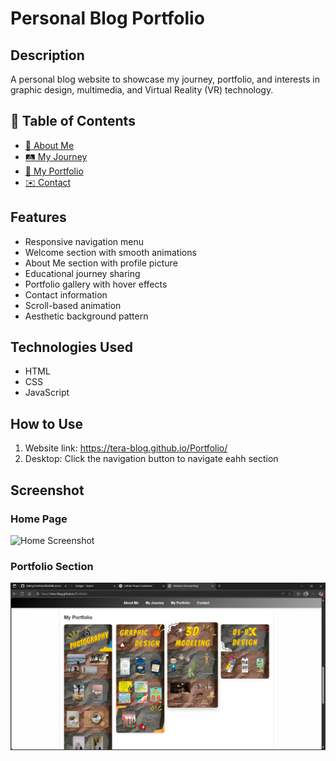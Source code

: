 # Personal Blog Portfolio

## Description
A personal blog website to showcase my journey, portfolio, and interests in graphic design, multimedia, and Virtual Reality (VR) technology.

## 📑 Table of Contents
- [👤 About Me](#about-me)
- [🛤️ My Journey](#my-journey)
- [🎨 My Portfolio](#my-portfolio)
- [✉️ Contact](#contact)

## Features
- Responsive navigation menu
- Welcome section with smooth animations
- About Me section with profile picture
- Educational journey sharing
- Portfolio gallery with hover effects
- Contact information
- Scroll-based animation
- Aesthetic background pattern


## Technologies Used
- HTML
- CSS
- JavaScript

## How to Use
1. Website link: https://tera-blog.github.io/Portfolio/
2. Desktop: Click the navigation button to navigate eahh section

## Screenshot
### Home Page
![Home Screenshot](gambar/main-menu.png)
### Portfolio Section
![Portfolio Screenshot](gambar/portfolio.png)
